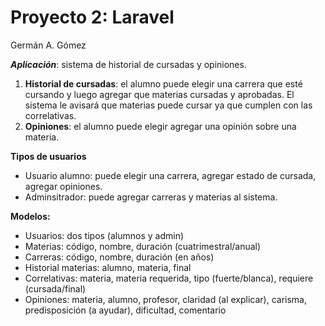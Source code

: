 # Proyecto 2:  Laravel

Germán A. Gómez

<i><b>Aplicación</b></i>: sistema de historial de cursadas y opiniones. 

<ol>
    <li>
        <b>Historial de cursadas</b>: el alumno puede elegir una carrera que esté cursando y luego agregar que materias cursadas y aprobadas. El sistema le avisará que materias puede cursar ya que cumplen con las correlativas.
    </li>
    <li>
        <b>Opiniones</b>: el alumno puede elegir agregar una opinión sobre una materia.
    </li>
</ol>


<b>Tipos de usuarios</b>
<ul>
    <li>Usuario alumno: puede elegir una carrera, agregar estado de cursada, agregar opiniones.</li>
    <li>Adminsitrador: puede agregar carreras y materias al sistema.</li>
</ul>
    
<b>Modelos: </b>
<ul>
    <li>Usuarios: dos tipos (alumnos y admin)</li>
    <li>Materias: código, nombre, duración (cuatrimestral/anual)</li>
    <li>Carreras: código, nombre, duración (en años)</li>
    <li>Historial materias: alumno, materia, final</li>
    <li>Correlativas: materia, materia requerida, tipo (fuerte/blanca), requiere (cursada/final)</li> 
    <li>Opiniones: materia, alumno, profesor, claridad (al explicar), carisma, predisposición (a ayudar), dificultad, comentario</li>
</ul>



